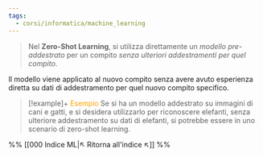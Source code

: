 ```yaml
---
tags:
  - corsi/informatica/machine_learning
---
```

>Nel **Zero-Shot Learning**, si utilizza direttamente un *modello pre-addestrato* per un compito *senza ulteriori addestramenti per quel compito*. 

Il modello viene applicato al nuovo compito senza avere avuto esperienza diretta su dati di addestramento per quel nuovo compito specifico.

> [!example]+ <font color="orange">Esempio</font>
> Se si ha un modello addestrato su immagini di cani e gatti, e si desidera utilizzarlo per riconoscere elefanti, senza ulteriore addestramento su dati di elefanti, si potrebbe essere in uno scenario di zero-shot learning.

%%
[[000 Indice ML|↖ Ritorna all'indice ↖]]
%%
